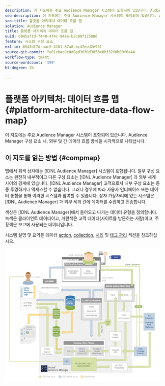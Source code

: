 ```yaml
---
description: 이 지도에는 주요 Audience Manager 시스템이 포함되어 있습니다. Audience Manager 구성 요소 내, 외부 및 간 데이터 흐름 방식을 시각적으로 나타냅니다.
seo-description: 이 지도에는 주요 Audience Manager 시스템이 포함되어 있습니다. Audience Manager 구성 요소 내, 외부 및 간 데이터 흐름 방식을 시각적으로 나타냅니다.
seo-title: 플랫폼 아키텍처 데이터 흐름 맵
solution: Audience Manager
title: 플랫폼 아키텍처 데이터 흐름 맵
uuid: d845af1d-f448-4f4c-948e-b2c89f125086
feature: 시스템 구성 요소
exl-id: 6543df7d-aac5-4181-87a8-bc47edd2e951
source-git-commit: fe01ebac8c0d0ad3630d3853e0bf32f0b00f6a44
workflow-type: tm+mt
source-wordcount: '199'
ht-degree: 3%

---
```


# 플랫폼 아키텍처: 데이터 흐름 맵{#platform-architecture-data-flow-map}

이 지도에는 주요 Audience Manager 시스템이 포함되어 있습니다. Audience Manager 구성 요소 내, 외부 및 간 데이터 흐름 방식을 시각적으로 나타냅니다.

## 이 지도를 읽는 방법 {#compmap}

<!-- 

c_compmap.xml

 -->

맵에서 회색 상자에는 [!DNL Audience Manager] 시스템이 포함됩니다. 일부 구성 요소는 완전히 내부적이고 다른 구성 요소는 [!DNL Audience Manager] 과 외부 세계 사이의 경계에 있습니다. [!DNL Audience Manager] 고객으로서 내부 구성 요소는 종종 투명하거나 액세스할 수 없습니다. 그러나 경우에 따라 사용자 인터페이스 또는 데이터 통합을 통해 이러한 시스템과 참여할 수 있습니다. 상자 가장자리에 있는 시스템은 [!DNL Audience Manager] 과 외부 세계 간에 데이터를 수집하고 전송합니다.

색상은 [!DNL Audience Manager]에서 들어오고 나가는 데이터 유형을 정의합니다. 녹색은 클라이언트 데이터이고, 파란색은 고객 데이터(사이트를 방문하는 사람)이고, 주황색은 보고에 사용되는 데이터입니다.

시스템 설명 및 요약은 데이터 [action](../../reference/system-components/components-data-action.md), [collection](../../reference/system-components/components-data-collection.md), [처리](../../reference/system-components/components-data-processing.md) 및 [태그 관리](../../reference/system-components/components-tag-management.md) 섹션을 참조하십시오.

![](assets/flowmap.png)
